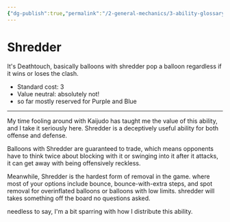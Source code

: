 ```yaml
---
{"dg-publish":true,"permalink":"/2-general-mechanics/3-ability-glossary/10-shredder/"}
---
```


# Shredder

It's Deathtouch, basically balloons with shredder pop a balloon regardless if it wins or loses the clash.

- Standard cost: 3
- Value neutral: absolutely not!
- so far mostly reserved for Purple and Blue
---
My time fooling around with Kaijudo has taught me the value of this ability, and I take it seriously here. Shredder is a deceptively useful ability for both offense and defense.

Balloons with Shredder are guaranteed to trade, which means opponents have to think twice about blocking with it or swinging into it after it attacks, it can get away with being offensively reckless.

Meanwhile, Shredder is the hardest form of removal in the game. where most of your options include bounce, bounce-with-extra steps, and spot removal for overinflated balloons or balloons with low limits. shredder will takes something off the board no questions asked.

needless to say, I'm a bit sparring with how I distribute this ability.
